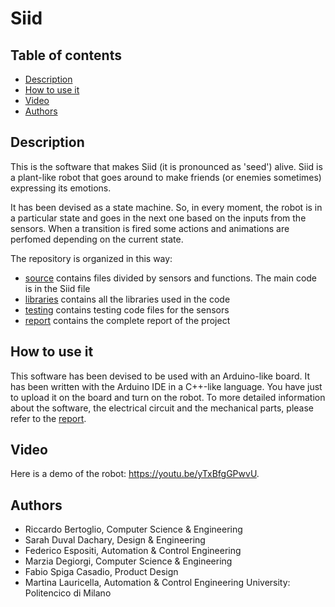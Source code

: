 # Siid

## Table of contents
- [Description](#description)
- [How to use it](#how-to-use-it)
- [Video](#video)
- [Authors](#authors)

## Description

This is the software that makes Siid (it is pronounced as 'seed') alive. Siid is a plant-like robot that goes around to make friends (or enemies sometimes) expressing its emotions. 

It has been devised as a state machine. So, in every moment, the robot is in a particular state and goes in the next one based on the inputs from the sensors. When a transition is fired some actions and animations are perfomed depending on the current state. 

The repository is organized in this way:
- [source](source/Siid) contains files divided by sensors and functions. The main code is in the Siid file
- [libraries](libraries) contains all the libraries used in the code
- [testing](testing) contains testing code files for the sensors
- [report](documentation/report.pdf) contains the complete report of the project

## How to use it

This software has been devised to be used with an Arduino-like board. It has been written with the Arduino IDE in a C++-like language. You have just to upload it on the board and turn on the robot. To more detailed information about the software, the electrical circuit and the mechanical parts, please refer to the [report](documentation/report.pdf).

## Video

Here is a demo of the robot: https://youtu.be/yTxBfgGPwvU.

## Authors

- Riccardo Bertoglio, Computer Science & Engineering
- Sarah Duval Dachary, Design & Engineering
- Federico Espositi, Automation & Control Engineering
- Marzia Degiorgi, Computer Science & Engineering
- Fabio Spiga Casadio, Product Design
- Martina Lauricella, Automation & Control Engineering
University: Politencico di Milano


